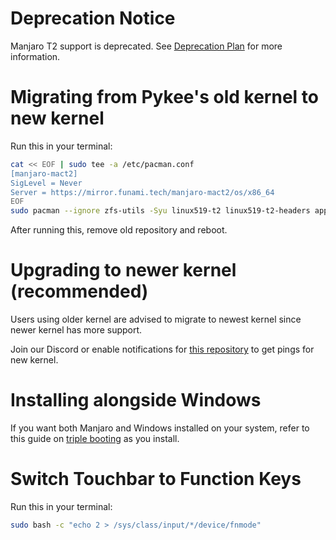 # Deprecation Notice

Manjaro T2 support is deprecated. See [Deprecation Plan](https://wiki.t2linux.org/distributions/manjaro/deprecation) for more information.

# Migrating from Pykee's old kernel to new kernel

Run this in your terminal:

```sh
cat << EOF | sudo tee -a /etc/pacman.conf
[manjaro-mact2]
SigLevel = Never
Server = https://mirror.funami.tech/manjaro-mact2/os/x86_64
EOF
sudo pacman --ignore zfs-utils -Syu linux519-t2 linux519-t2-headers apple-bcm-wifi-firmware
```

After running this, remove old repository and reboot.

# Upgrading to newer kernel (recommended)

Users using older kernel are advised to migrate to newest kernel since newer kernel has more support.

Join our Discord or enable notifications for [this repository](https://github.com/NoaHimesaka1873/manjaro-kernel-t2) to get pings for new kernel.

# Installing alongside Windows

If you want both Manjaro and Windows installed on your system, refer to this guide on [triple booting](https://wiki.t2linux.org/guides/windows/) as you install.

# Switch Touchbar to Function Keys

Run this in your terminal:

```sh
sudo bash -c "echo 2 > /sys/class/input/*/device/fnmode"
```
